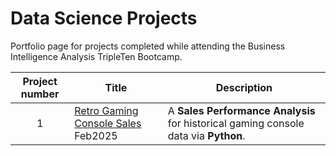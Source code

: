# Data Science Projects
Portfolio page for projects completed while attending the Business Intelligence Analysis TripleTen Bootcamp.

| Project number | Title | Description |
| :-----------: | ----------- |----------- |
| 1 | [Retro Gaming Console Sales](https://github.com/Tiffany-Bergett/Data_Science_Projects/tree/main/Retro%20Gaming%20Console%20Sales) Feb2025 | A **Sales Performance Analysis** for historical gaming console data via **Python**. |

